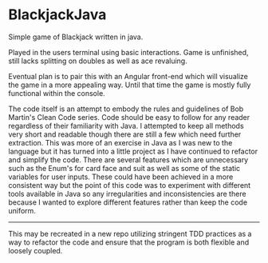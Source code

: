 # BlackjackJava
Simple game of Blackjack written in java.

Played in the users terminal using basic interactions.
Game is unfinished, still lacks splitting on doubles as well as ace revaluing.

Eventual plan is to pair this with an Angular front-end which will visualize the
game in a more appealing way. Until that time the game is mostly fully functional 
within the console.

The code itself is an attempt to embody the rules and guidelines of Bob Martin's
Clean Code series. Code should be easy to follow for any reader regardless of their 
familiarity with Java. I attempted to keep all methods very short and readable though
there are still a few which need further extraction. This was more of an exercise in 
Java as I was new to the language but it has turned into a little project as I have
continued to refactor and simplify the code. There are several features which are
unnecessary such as the Enum's for card face and suit as well as some of the static 
variables for user inputs. These could have been achieved in a more consistent way but
the point of this code was to experiment with different tools available in Java so any 
irregularities and inconsistencies are there because I wanted to explore different features
rather than keep the code uniform.

**********************************************************************************************

This may be recreated in a new repo utilizing stringent TDD practices as a way to refactor the
code and ensure that the program is both flexible and loosely coupled. 
